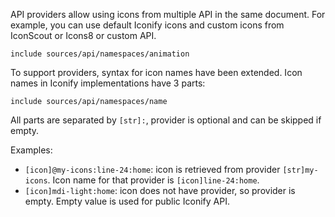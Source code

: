 API providers allow using icons from multiple API in the same document. For example, you can use default Iconify icons and custom icons from IconScout or Icons8 or custom API.

`include sources/api/namespaces/animation`

To support providers, syntax for icon names have been extended. Icon names in Iconify implementations have 3 parts:

`include sources/api/namespaces/name`

All parts are separated by `[str]:`, provider is optional and can be skipped if empty.

Examples:

- `[icon]@my-icons:line-24:home`: icon is retrieved from provider `[str]my-icons`. Icon name for that provider is `[icon]line-24:home`.
- `[icon]mdi-light:home`: icon does not have provider, so provider is empty. Empty value is used for public Iconify API.
